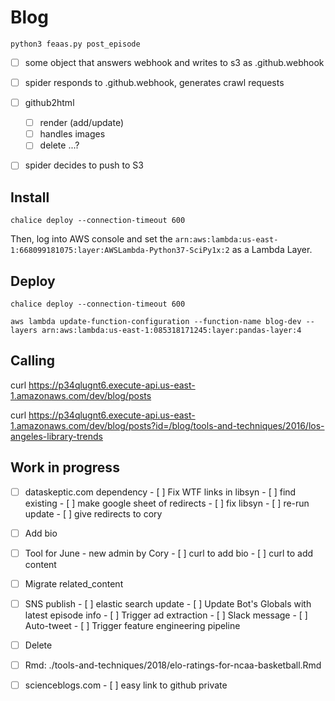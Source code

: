 # Blog

```
python3 feaas.py post_episode
```

- [ ] some object that answers webhook and writes to s3 as .github.webhook
- [ ] spider responds to .github.webhook, generates crawl requests
- [ ] github2html
    - [ ] render (add/update)
    - [ ] handles images
    - [ ] delete ...?
- [ ] spider decides to push to S3




## Install

```
chalice deploy --connection-timeout 600
```

Then, log into AWS console and set the `arn:aws:lambda:us-east-1:668099181075:layer:AWSLambda-Python37-SciPy1x:2` as a Lambda Layer.

## Deploy

```
chalice deploy --connection-timeout 600

aws lambda update-function-configuration --function-name blog-dev --layers arn:aws:lambda:us-east-1:085318171245:layer:pandas-layer:4
```

## Calling

curl https://p34qlugnt6.execute-api.us-east-1.amazonaws.com/dev/blog/posts

curl https://p34qlugnt6.execute-api.us-east-1.amazonaws.com/dev/blog/posts?id=/blog/tools-and-techniques/2016/los-angeles-library-trends


## Work in progress

- [ ] dataskeptic.com dependency
		- [ ] Fix WTF links in libsyn
				- [ ] find existing
				- [ ] make google sheet of redirects
				- [ ] fix libsyn
				- [ ] re-run update
				- [ ] give redirects to cory
- [ ] Add bio
- [ ] Tool for June - new admin by Cory
		- [ ] curl to add bio
		- [ ] curl to add content
- [ ] Migrate related_content
- [ ] SNS publish
		- [ ] elastic search update
		- [ ] Update Bot's Globals with latest episode info
		- [ ] Trigger ad extraction
		- [ ] Slack message
		- [ ] Auto-tweet
		- [ ] Trigger feature engineering pipeline
- [ ] Delete
- [ ] Rmd: ./tools-and-techniques/2018/elo-ratings-for-ncaa-basketball.Rmd
- [ ] scienceblogs.com
		- [ ] easy link to github private


